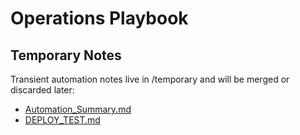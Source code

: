 ﻿# Operations Playbook
## Temporary Notes

Transient automation notes live in /temporary and will be merged or discarded later:
- [Automation_Summary.md](../temporary/Automation_Summary.md)
- [DEPLOY_TEST.md](../temporary/DEPLOY_TEST.md)
